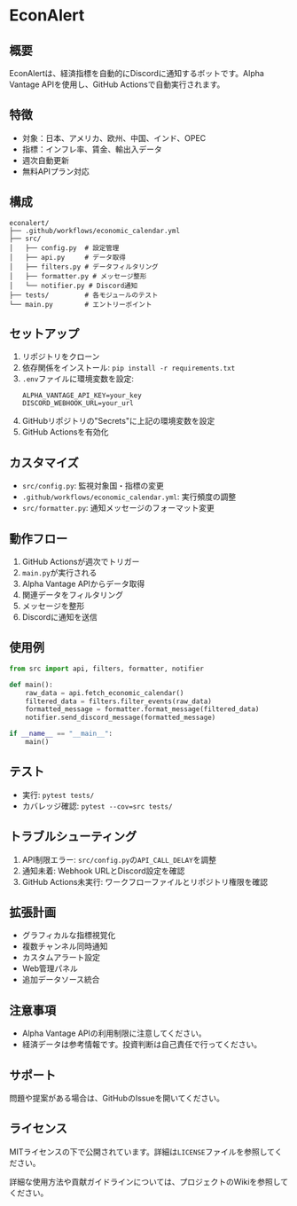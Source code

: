 # EconAlert

## 概要
EconAlertは、経済指標を自動的にDiscordに通知するボットです。Alpha Vantage APIを使用し、GitHub Actionsで自動実行されます。

## 特徴
- 対象：日本、アメリカ、欧州、中国、インド、OPEC
- 指標：インフレ率、賃金、輸出入データ
- 週次自動更新
- 無料APIプラン対応

## 構成
```
econalert/
├── .github/workflows/economic_calendar.yml
├── src/
│   ├── config.py  # 設定管理
│   ├── api.py     # データ取得
│   ├── filters.py # データフィルタリング
│   ├── formatter.py # メッセージ整形
│   └── notifier.py # Discord通知
├── tests/         # 各モジュールのテスト
└── main.py        # エントリーポイント
```

## セットアップ
1. リポジトリをクローン
2. 依存関係をインストール: `pip install -r requirements.txt`
3. `.env`ファイルに環境変数を設定:
   ```
   ALPHA_VANTAGE_API_KEY=your_key
   DISCORD_WEBHOOK_URL=your_url
   ```
4. GitHubリポジトリの"Secrets"に上記の環境変数を設定
5. GitHub Actionsを有効化

## カスタマイズ
- `src/config.py`: 監視対象国・指標の変更
- `.github/workflows/economic_calendar.yml`: 実行頻度の調整
- `src/formatter.py`: 通知メッセージのフォーマット変更

## 動作フロー
1. GitHub Actionsが週次でトリガー
2. `main.py`が実行される
3. Alpha Vantage APIからデータ取得
4. 関連データをフィルタリング
5. メッセージを整形
6. Discordに通知を送信

## 使用例
```python
from src import api, filters, formatter, notifier

def main():
    raw_data = api.fetch_economic_calendar()
    filtered_data = filters.filter_events(raw_data)
    formatted_message = formatter.format_message(filtered_data)
    notifier.send_discord_message(formatted_message)

if __name__ == "__main__":
    main()
```

## テスト
- 実行: `pytest tests/`
- カバレッジ確認: `pytest --cov=src tests/`

## トラブルシューティング
1. API制限エラー: `src/config.py`の`API_CALL_DELAY`を調整
2. 通知未着: Webhook URLとDiscord設定を確認
3. GitHub Actions未実行: ワークフローファイルとリポジトリ権限を確認

## 拡張計画
- グラフィカルな指標視覚化
- 複数チャンネル同時通知
- カスタムアラート設定
- Web管理パネル
- 追加データソース統合

## 注意事項
- Alpha Vantage APIの利用制限に注意してください。
- 経済データは参考情報です。投資判断は自己責任で行ってください。

## サポート
問題や提案がある場合は、GitHubのIssueを開いてください。

## ライセンス
MITライセンスの下で公開されています。詳細は`LICENSE`ファイルを参照してください。

詳細な使用方法や貢献ガイドラインについては、プロジェクトのWikiを参照してください。
